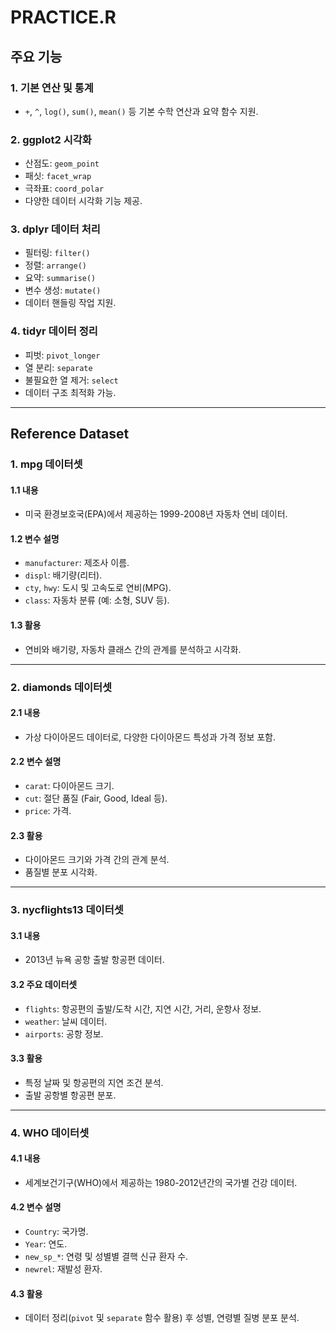 # PRACTICE.R

## 주요 기능

### 1. 기본 연산 및 통계
- `+`, `^`, `log()`, `sum()`, `mean()` 등 기본 수학 연산과 요약 함수 지원.

### 2. ggplot2 시각화
- 산점도: `geom_point`
- 패싯: `facet_wrap`
- 극좌표: `coord_polar`
- 다양한 데이터 시각화 기능 제공.

### 3. dplyr 데이터 처리
- 필터링: `filter()`
- 정렬: `arrange()`
- 요약: `summarise()`
- 변수 생성: `mutate()`
- 데이터 핸들링 작업 지원.

### 4. tidyr 데이터 정리
- 피벗: `pivot_longer`
- 열 분리: `separate`
- 불필요한 열 제거: `select`
- 데이터 구조 최적화 가능.

---

## Reference Dataset

### 1. mpg 데이터셋
#### 1.1 내용
- 미국 환경보호국(EPA)에서 제공하는 1999-2008년 자동차 연비 데이터.

#### 1.2 변수 설명
- `manufacturer`: 제조사 이름.
- `displ`: 배기량(리터).
- `cty`, `hwy`: 도시 및 고속도로 연비(MPG).
- `class`: 자동차 분류 (예: 소형, SUV 등).

#### 1.3 활용
- 연비와 배기량, 자동차 클래스 간의 관계를 분석하고 시각화.

---

### 2. diamonds 데이터셋
#### 2.1 내용
- 가상 다이아몬드 데이터로, 다양한 다이아몬드 특성과 가격 정보 포함.

#### 2.2 변수 설명
- `carat`: 다이아몬드 크기.
- `cut`: 절단 품질 (Fair, Good, Ideal 등).
- `price`: 가격.

#### 2.3 활용
- 다이아몬드 크기와 가격 간의 관계 분석.
- 품질별 분포 시각화.

---

### 3. nycflights13 데이터셋
#### 3.1 내용
- 2013년 뉴욕 공항 출발 항공편 데이터.

#### 3.2 주요 데이터셋
- `flights`: 항공편의 출발/도착 시간, 지연 시간, 거리, 운항사 정보.
- `weather`: 날씨 데이터.
- `airports`: 공항 정보.

#### 3.3 활용
- 특정 날짜 및 항공편의 지연 조건 분석.
- 출발 공항별 항공편 분포.

---

### 4. WHO 데이터셋
#### 4.1 내용
- 세계보건기구(WHO)에서 제공하는 1980-2012년간의 국가별 건강 데이터.

#### 4.2 변수 설명
- `Country`: 국가명.
- `Year`: 연도.
- `new_sp_*`: 연령 및 성별별 결핵 신규 환자 수.
- `newrel`: 재발성 환자.

#### 4.3 활용
- 데이터 정리(`pivot` 및 `separate` 함수 활용) 후 성별, 연령별 질병 분포 분석.
